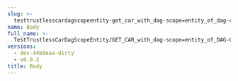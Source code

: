```yaml
---
slug: >-
  testtrustlesscardagscopeentity-get_car_with_dag-scope=entity_of_dag-cbor_with_links_(format=car)-body
name: Body
full_name: >-
  TestTrustlessCarDagScopeEntity/GET_CAR_with_dag-scope=entity_of_DAG-CBOR_with_Links_(format=car)/Body
versions:
  - dev-44b0eaa-dirty
  - v0.0.2
title: Body
---
```


